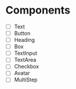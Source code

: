 # Components

- [ ] Text
- [ ] Button
- [ ] Heading
- [ ] Box
- [ ] TextInput
- [ ] TextArea
- [ ] Checkbox
- [ ] Avatar
- [ ] MultiStep